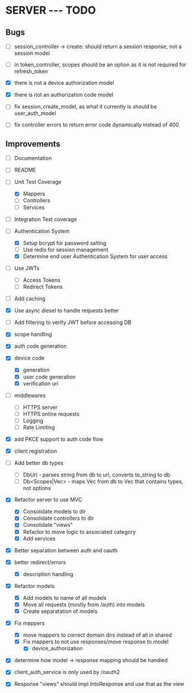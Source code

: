 # SERVER --- TODO

## Bugs

- [ ] session_controller -> create: should return a session response, not a session model

- [ ] in token_controller, scopes should be an option as it is not required for refresh_token

- [x] there is not a device authorization model

- [x] there is not an authorization code model

- [ ] fix session_create_model, as what it currently is should be user_auth_model

- [ ] fix controller errors to return error code dynamically instead of 400

## Improvements

- [ ] Documentation

- [ ] README

- [ ] Unit Test Coverage
    - [x] Mappers
    - [ ] Controllers
    - [ ] Services

- [ ] Integration Test coverage

- [ ] Authentication System
    - [x] Setup bcrypt for password salting
    - [ ] Use redis for session management
    - [x] Determine end user Authentication System for user access

- [ ] Use JWTs
  - [ ] Access Tokens
  - [ ] Redirect Tokens

- [ ] Add caching

- [x] Use async diesel to handle requests better

- [ ] Add filtering to verify JWT before accessing DB

- [x] scope handling

- [x] auth code generation

- [x] device code
  - [x] generation
  - [x] user code generation
  - [x] verification uri

- [ ] middlewares
  - [ ] HTTPS server
  - [ ] HTTPS online requests
  - [ ] Logging
  - [ ] Rate Limiting

- [x] add PKCE support to auth code flow

- [x] client registration

- [ ] Add better db types
    - [ ] DbUrl - parses string from db to url, converts to_string to db
    - [ ] Db<Scopes|Vec> - maps Vec from db to Vec that contains types, not options

- [x] Refactor server to use MVC
  - [x] Consolidate models to dir
  - [x] Consolidate controllers to dir
  - [x] Consolidate "views"
  - [x] Refactor to move logic to associated category
  - [x] Add services

- [x] Better separation between auth and oauth

- [x] better redirect/errors
  - [x] description handling

- [x] Refactor models
    - [x] Add models to name of all models
    - [x] Move all requests (mostly from /auth) into models
    - [x] Create separatation of models

- [x] Fix mappers
    - [x] move mappers to correct domain dirs instead of all in shared
    - [x] Fix mappers to not use responses/move response to model
        - [x] device_authorization

- [x] determine how model -> response mapping should be handled

- [x] client_auth_service is only used by /oauth2

- [x] Response "views" should impl IntoResponse and use that as the view

